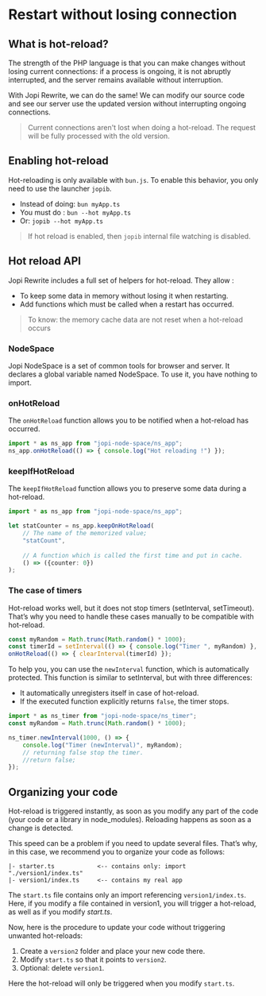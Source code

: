 # Restart without losing connection

## What is hot-reload?

The strength of the PHP language is that you can make changes without losing current connections: if a process is ongoing, it is not abruptly interrupted, and the server remains available without interruption.

With Jopi Rewrite, we can do the same! We can modify our source code and see our server use the updated version without interrupting ongoing connections.

> Current connections aren't lost when doing a hot-reload.
> The request will be fully processed with the old version.
 
## Enabling hot-reload

Hot-reloading is only available with `bun.js`. To enable this behavior, you only need to use the launcher `jopib`.

* Instead of doing: `bun myApp.ts`
* You must do : `bun --hot myApp.ts`
* Or: `jopib --hot myApp.ts`

> If hot reload is enabled, then `jopib` internal file watching is disabled.  

## Hot reload API

Jopi Rewrite includes a full set of helpers for hot-reload. They allow :
* To keep some data in memory without losing it when restarting.
* Add functions which must be called when a restart has occurred. 

> To know: the memory cache data are not reset when a hot-reload occurs 

### NodeSpace

Jopi NodeSpace is a set of common tools for browser and server.
It declares a global variable named NodeSpace. To use it, you
have nothing to import.

### onHotReload

The `onHotReload` function allows you to be notified when a hot-reload has occurred.

```typescript
import * as ns_app from "jopi-node-space/ns_app";
ns_app.onHotReload(() => { console.log("Hot reloading !") });
```

### keepIfHotReload

The `keepIfHotReload` function allows you to preserve some data during a hot-reload.

```typescript
import * as ns_app from "jopi-node-space/ns_app";

let statCounter = ns_app.keepOnHotReload(
    // The name of the memorized value;
    "statCount",
    
    // A function which is called the first time and put in cache.
    () => ({counter: 0})
);
```

### The case of timers

Hot-reload works well, but it does not stop timers (setInterval, setTimeout). That’s why you need to handle these cases manually to be compatible with hot-reload.

```typescript
const myRandom = Math.trunc(Math.random() * 1000);
const timerId = setInterval(() => { console.log("Timer ", myRandom) }, 1000);
onHotReload(() => { clearInterval(timerId) });
```

To help you, you can use the `newInterval` function, which is automatically protected.
This function is similar to setInterval, but with three differences:

- It automatically unregisters itself in case of hot-reload.
- If the executed function explicitly returns `false`, the timer stops.

```typescript
import * as ns_timer from "jopi-node-space/ns_timer";
const myRandom = Math.trunc(Math.random() * 1000);

ns_timer.newInterval(1000, () => {
    console.log("Timer (newInterval)", myRandom);
    // returning false stop the timer.
    //return false;
});
```

## Organizing your code

Hot-reload is triggered instantly, as soon as you modify any part of the code (your code or a library in node_modules). Reloading happens as soon as a change is detected.

This speed can be a problem if you need to update several files. That’s why, in this case, we recommend you to organize your code as follows:

```text
|- starter.ts            <-- contains only: import "./version1/index.ts"
|- version1/index.ts     <-- contains my real app
```

The `start.ts` file contains only an import referencing `version1/index.ts`. Here, if you modify a file contained in version1, you will trigger a hot-reload, as well as if you modify *start.ts*.

Now, here is the procedure to update your code without triggering unwanted hot-reloads:

1. Create a `version2` folder and place your new code there.
2. Modify `start.ts` so that it points to `version2`.
3. Optional: delete `version1`.

Here the hot-reload will only be triggered when you modify `start.ts`.